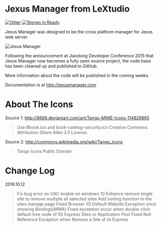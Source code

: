 Jexus Manager from LeXtudio
===========================

[![Gitter](https://badges.gitter.im/jexuswebserver/JexusManager.svg)](https://gitter.im/jexuswebserver/JexusManager?utm_source=badge&utm_medium=badge&utm_campaign=pr-badge)
[![Stories in Ready](https://badge.waffle.io/jexuswebserver/JexusManager.svg?label=ready&title=Ready)](http://waffle.io/jexuswebserver/JexusManager) 

Jexus Manager was designed to be the cross platform manager for Jexus web server.

![Jexus Manager](http://i.stack.imgur.com/IeWe3.png)

Following the announcement at Jiaodong Developer Conference 2015 that Jexus Manager now becomes a fully open source project,
the code base has been cleaned up and published to GitHub.

More information about the code will be published in the coming weeks.

Documentation is at http://jexusmanager.com

About The Icons
===============

Source 1: http://8666.deviantart.com/art/Tango-MIME-Icons-114829865
> Use Bbook.ico and book-catelog-security.ico
> Creative Commons Attribution-Share Alike 3.0 License.

Source 2: http://commons.wikimedia.org/wiki/Tango_icons
> Tango Icons
> Public Domain


Change Log
================
2016.10.12
>Fix bug error on UAC enable on windows 10
>Enhance remove single site to remove multiple all selected sites
>Add sorting function to the sites manage page
>Fixed Browser IIS Default Website Exception once showing Bindings(MWA)
>Fixed exception occur when double-click default tree node of IIS Express Sites or Application Pool
>Fixed Null Reference Exception when Remove a Site of iis Express